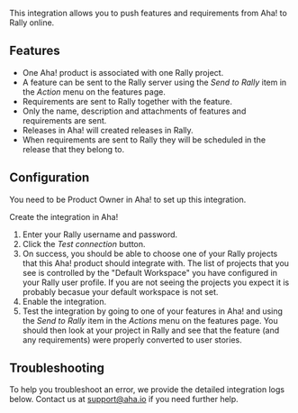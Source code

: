 This integration allows you to push features and requirements from Aha! to Rally online.

## Features

* One Aha! product is associated with one Rally project.
* A feature can be sent to the Rally server using the _Send to Rally_ item in the _Action_ menu on the features page.
* Requirements are sent to Rally together with the feature.
* Only the name, description and attachments of features and requirements are sent.
* Releases in Aha! will created releases in Rally.
* When requirements are sent to Rally they will be scheduled in the release that they belong to. 

## Configuration

You need to be Product Owner in Aha! to set up this integration.

Create the integration in Aha!

1. Enter your Rally username and password.
2. Click the _Test connection_ button.
3. On success, you should be able to choose one of your Rally projects that this Aha! product should integrate with. The list of projects that you see is controlled by the "Default Workspace" you have configured in your Rally user profile. If you are not seeing the projects you expect it is probably becasue your default workspace is not set.
4. Enable the integration.
5. Test the integration by going to one of your features in Aha! and using the _Send to Rally_ item in the _Actions_ menu on the features page. You should then look at your project in Rally and see that the feature (and any requirements) were properly converted to user stories. 

## Troubleshooting

To help you troubleshoot an error, we provide the detailed integration logs below. Contact us at support@aha.io if you need further help.

